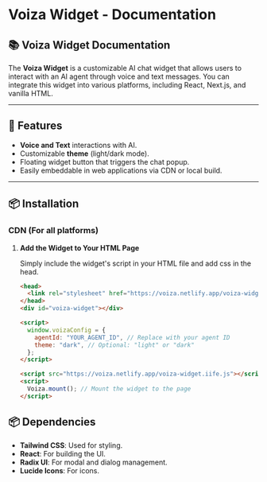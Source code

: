 # Voiza Widget - Documentation

## 📚 Voiza Widget Documentation

The **Voiza Widget** is a customizable AI chat widget that allows users to interact with an AI agent through voice and text messages. You can integrate this widget into various platforms, including React, Next.js, and vanilla HTML.

---

## 🎨 Features

- **Voice and Text** interactions with AI.
- Customizable **theme** (light/dark mode).
- Floating widget button that triggers the chat popup.
- Easily embeddable in web applications via CDN or local build.

---

## 📦 Installation

### CDN (For all platforms)

1. **Add the Widget to Your HTML Page**

   Simply include the widget's script in your HTML file and add css in the head.

   ```html
   <head>
     <link rel="stylesheet" href="https://voiza.netlify.app/voiza-widget.css" />
   </head>
   <div id="voiza-widget"></div>

   <script>
     window.voizaConfig = {
       agentId: "YOUR_AGENT_ID", // Replace with your agent ID
       theme: "dark", // Optional: "light" or "dark"
     };
   </script>

   <script src="https://voiza.netlify.app/voiza-widget.iife.js"></script>
   <script>
     Voiza.mount(); // Mount the widget to the page
   </script>
   ```

## 📦 Dependencies

- **Tailwind CSS**: Used for styling.
- **React**: For building the UI.
- **Radix UI**: For modal and dialog management.
- **Lucide Icons**: For icons.
